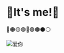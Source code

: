 # 🌈It's me!🌈
🔴🟠🟡🟢🔵🟣🟤⚫⚪

![爱你](https://cdn-icons-png.flaticon.com/512/1249/1249898.png?w=740)

<!--
**SuperZenos/SuperZenos** is a ✨ _special_ ✨ repository because its `README.md` (this file) appears on your GitHub profile.

Here are some ideas to get you started:

- 🔭 I’m currently working on ...
- 🌱 I’m currently learning ...
- 👯 I’m looking to collaborate on ...
- 🤔 I’m looking for help with ...
- 💬 Ask me about ...
- 📫 How to reach me: ...
- 😄 Pronouns: ...
- ⚡ Fun fact: ...
-->
